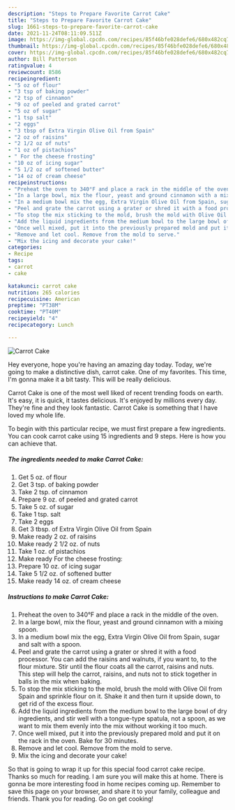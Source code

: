 ```yaml
---
description: "Steps to Prepare Favorite Carrot Cake"
title: "Steps to Prepare Favorite Carrot Cake"
slug: 1661-steps-to-prepare-favorite-carrot-cake
date: 2021-11-24T08:11:09.511Z
image: https://img-global.cpcdn.com/recipes/85f46bfe028defe6/680x482cq70/carrot-cake-recipe-main-photo.jpg
thumbnail: https://img-global.cpcdn.com/recipes/85f46bfe028defe6/680x482cq70/carrot-cake-recipe-main-photo.jpg
cover: https://img-global.cpcdn.com/recipes/85f46bfe028defe6/680x482cq70/carrot-cake-recipe-main-photo.jpg
author: Bill Patterson
ratingvalue: 4
reviewcount: 8586
recipeingredient:
- "5 oz of flour"
- "3 tsp of baking powder"
- "2 tsp of cinnamon"
- "9 oz of peeled and grated carrot"
- "5 oz of sugar"
- "1 tsp salt"
- "2 eggs"
- "3 tbsp of Extra Virgin Olive Oil from Spain"
- "2 oz of raisins"
- "2 1/2 oz of nuts"
- "1 oz of pistachios"
- " For the cheese frosting"
- "10 oz of icing sugar"
- "5 1/2 oz of softened butter"
- "14 oz of cream cheese"
recipeinstructions:
- "Preheat the oven to 340°F and place a rack in the middle of the oven."
- "In a large bowl, mix the flour, yeast and ground cinnamon with a mixing spoon."
- "In a medium bowl mix the egg, Extra Virgin Olive Oil from Spain, sugar and salt with a spoon."
- "Peel and grate the carrot using a grater or shred it with a food processor. You can add the raisins and walnuts, if you want to, to the flour mixture. Stir until the flour coats all the carrot, raisins and nuts. This step will help the carrot, raisins, and nuts not to stick together in balls in the mix when baking."
- "To stop the mix sticking to the mold, brush the mold with Olive Oil from Spain and sprinkle flour on it. Shake it and then turn it upside down, to get rid of the excess flour."
- "Add the liquid ingredients from the medium bowl to the large bowl of dry ingredients, and stir well with a tongue-type spatula, not a spoon, as we want to mix them evenly into the mix without working it too much."
- "Once well mixed, put it into the previously prepared mold and put it on the rack in the oven. Bake for 30 minutes."
- "Remove and let cool. Remove from the mold to serve."
- "Mix the icing and decorate your cake!"
categories:
- Recipe
tags:
- carrot
- cake

katakunci: carrot cake 
nutrition: 265 calories
recipecuisine: American
preptime: "PT38M"
cooktime: "PT40M"
recipeyield: "4"
recipecategory: Lunch

---
```



![Carrot Cake](https://img-global.cpcdn.com/recipes/85f46bfe028defe6/680x482cq70/carrot-cake-recipe-main-photo.jpg)

Hey everyone, hope you're having an amazing day today. Today, we're going to make a distinctive dish, carrot cake. One of my favorites. This time, I'm gonna make it a bit tasty. This will be really delicious.

Carrot Cake is one of the most well liked of recent trending foods on earth. It's easy, it is quick, it tastes delicious. It's enjoyed by millions every day. They're fine and they look fantastic. Carrot Cake is something that I have loved my whole life.




To begin with this particular recipe, we must first prepare a few ingredients. You can cook carrot cake using 15 ingredients and 9 steps. Here is how you can achieve that.

<!--inarticleads1-->

##### The ingredients needed to make Carrot Cake:

1. Get 5 oz. of flour
1. Get 3 tsp. of baking powder
1. Take 2 tsp. of cinnamon
1. Prepare 9 oz. of peeled and grated carrot
1. Take 5 oz. of sugar
1. Take 1 tsp. salt
1. Take 2 eggs
1. Get 3 tbsp. of Extra Virgin Olive Oil from Spain
1. Make ready 2 oz. of raisins
1. Make ready 2 1/2 oz. of nuts
1. Take 1 oz. of pistachios
1. Make ready  For the cheese frosting:
1. Prepare 10 oz. of icing sugar
1. Take 5 1/2 oz. of softened butter
1. Make ready 14 oz. of cream cheese




<!--inarticleads2-->

##### Instructions to make Carrot Cake:

1. Preheat the oven to 340°F and place a rack in the middle of the oven.
1. In a large bowl, mix the flour, yeast and ground cinnamon with a mixing spoon.
1. In a medium bowl mix the egg, Extra Virgin Olive Oil from Spain, sugar and salt with a spoon.
1. Peel and grate the carrot using a grater or shred it with a food processor. You can add the raisins and walnuts, if you want to, to the flour mixture. Stir until the flour coats all the carrot, raisins and nuts. This step will help the carrot, raisins, and nuts not to stick together in balls in the mix when baking.
1. To stop the mix sticking to the mold, brush the mold with Olive Oil from Spain and sprinkle flour on it. Shake it and then turn it upside down, to get rid of the excess flour.
1. Add the liquid ingredients from the medium bowl to the large bowl of dry ingredients, and stir well with a tongue-type spatula, not a spoon, as we want to mix them evenly into the mix without working it too much.
1. Once well mixed, put it into the previously prepared mold and put it on the rack in the oven. Bake for 30 minutes.
1. Remove and let cool. Remove from the mold to serve.
1. Mix the icing and decorate your cake!




So that is going to wrap it up for this special food carrot cake recipe. Thanks so much for reading. I am sure you will make this at home. There is gonna be more interesting food in home recipes coming up. Remember to save this page on your browser, and share it to your family, colleague and friends. Thank you for reading. Go on get cooking!
